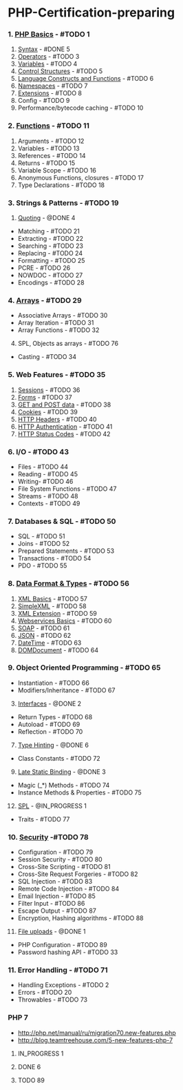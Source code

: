 # PHP-Certification-preparing

### 1. [PHP Basics](./1-PHP-Basics/index.md) - #TODO 1
1. [Syntax](./1-PHP-Basics/1-syntax/index.md) - #DONE 5
2. [Operators](./1-PHP-Basics/2-operators/index.md) - #TODO 3
3. [Variables](./1-PHP-Basics/3-variables/index.md) - #TODO 4
4. [Control Structures](./1-PHP-Basics/4-control-structures/index.md) - #TODO 5
5. [Language Constructs and Functions](./1-PHP-Basics/5-language-constructs-and-functions/index.md) - #TODO 6
6. [Namespaces](./1-PHP-Basics/6-namespaces/index.md) - #TODO 7
7. [Extensions](./1-PHP-Basics/7-extensions/index.md) - #TODO 8
8. Config - #TODO 9
9. Performance/bytecode caching - #TODO 10

### 2. [Functions](./2-Functions/index.md) - #TODO 11
1. Arguments - #TODO 12
2. Variables - #TODO 13
3. References - #TODO 14
4. Returns - #TODO 15
5. Variable Scope - #TODO 16
6. Anonymous Functions, closures - #TODO 17
7. Type Declarations - #TODO 18

### 3. Strings & Patterns - #TODO 19
1. [Quoting](http://php.net/manual/en/language.types.string.php) - @DONE 4
 - Matching - #TODO 21
 - Extracting - #TODO 22
 - Searching - #TODO 23
 - Replacing - #TODO 24
 - Formatting - #TODO 25
 - PCRE - #TODO 26
 - NOWDOC - #TODO 27
 - Encodings - #TODO 28
 
### 4. [Arrays](4-Arrays/index.md) - #TODO 29
 - Associative Arrays - #TODO 30
 - Array Iteration - #TODO 31
 - Array Functions - #TODO 32
4. SPL, Objects as arrays - #TODO 76
 - Casting - #TODO 34
 
### 5. Web Features - #TODO 35
1. [Sessions](http://php.net/manual/ru/book.session.php) - #TODO 36
2. [Forms](http://php.net/manual/ru/tutorial.forms.php) - #TODO 37
3. [GET and POST data](http://php.net/manual/ru/reserved.variables.php) - #TODO 38
4. [Cookies](http://php.net/manual/ru/features.cookies.php) - #TODO 39
5. [HTTP Headers](http://php.net/manual/ru/function.header.php) - #TODO 40
6. [HTTP Authentication](http://php.net/manual/ru/features.http-auth.php) - #TODO 41
7. [HTTP Status Codes](http://php.net/manual/ru/function.http-response-code.php) - #TODO 42
 
### 6. I/O - #TODO 43
 - Files - #TODO 44
 - Reading - #TODO 45
 - Writing- #TODO 46
 - File System Functions - #TODO 47
 - Streams - #TODO 48
 - Contexts - #TODO 49
 
### 7. Databases & SQL - #TODO 50
 - SQL - #TODO 51
 - Joins - #TODO 52
 - Prepared Statements - #TODO 53
 - Transactions - #TODO 54
 - PDO - #TODO 55
 
### 8. [Data Format & Types](./8-Data-Format-Types/index.md) - #TODO 56
1. [XML Basics](./8-Data-Format-Types/1-xml-basics/index.md) - #TODO 57
2. [SimpleXML](./8-Data-Format-Types/2-simple-xml/index.md) - #TODO 58
3. [XML Extension](http://php.net/manual/en/refs.xml.php) - #TODO 59
4. [Webservices Basics](http://php.net/manual/ru/refs.webservice.php) - #TODO 60
5. [SOAP](http://php.net/manual/ru/book.soap.php) - #TODO 61
6. [JSON](http://php.net/manual/ru/book.json.php) - #TODO 62
7. [DateTime](http://php.net/manual/ru/class.datetime.php) - #TODO 63
8. [DOMDocument](http://php.net/manual/ru/class.domdocument.php) - #TODO 64
 
### 9. Object Oriented Programming - #TODO 65
 - Instantiation - #TODO 66
 - Modifiers/Inheritance - #TODO 67
3. [Interfaces](./9-Object-Oriented-Programming/3-interfaces/index.md) - @DONE 2
 - Return Types - #TODO 68
 - Autoload - #TODO 69
 - Reflection - #TODO 70
7. [Type Hinting](./9-Object-Oriented-Programming/7-type-hinting/index.md) - @DONE 6
 - Class Constants - #TODO 72
9. [Late Static Binding](./9-Object-Oriented-Programming/9-late-static-binding/index.md) - @DONE 3
 - Magic (_*) Methods - #TODO 74
 - Instance Methods & Properties - #TODO 75
12. [SPL](./9-Object-Oriented-Programming/12-SPL/index.md) - @IN_PROGRESS 1
 - Traits - #TODO 77

### 10. [Security](./10-Security/index.md) -#TODO 78
 - Configuration - #TODO 79
 - Session Security - #TODO 80
 - Cross-Site Scripting - #TODO 81
 - Cross-Site Request Forgeries - #TODO 82
 - SQL Injection - #TODO 83
 - Remote Code Injection - #TODO 84
 - Email Injection - #TODO 85
 - Filter Input - #TODO 86
 - Escape Output - #TODO 87
 - Encryption, Hashing algorithms - #TODO 88
11. [File uploads](./10-Security/11-file-uploads/index.md) - @DONE 1
 - PHP Configuration - #TODO 89
 - Password hashing API - #TODO 33

### 11. Error Handling - #TODO 71
 - Handling Exceptions - #TODO 2
 - Errors - #TODO 20
 - Throwables - #TODO 73
 
 
### PHP 7
 - http://php.net/manual/ru/migration70.new-features.php
 - http://blog.teamtreehouse.com/5-new-features-php-7

1. IN_PROGRESS 1

2. DONE 6

3. TODO 89